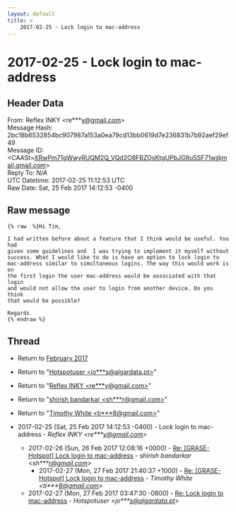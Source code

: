 ```yaml
---
layout: default
title: >
    2017-02-25 - Lock login to mac-address
---
```


# 2017-02-25 - Lock login to mac-address

## Header Data

From: Reflex INKY \<re***y@gmail.com\><br>
Message Hash: 2bc18b6532854bc907987a153a0ea79cd13bb0619d7e236831b7b92aef29ef49<br>
Message ID: \<CAASt=XRwPm71gWwyRUQM2Q_VQd2O8FBZOsKtgUPbJG8uSSF71w@mail.gmail.com\><br>
Reply To: _N/A_<br>
UTC Datetime: 2017-02-25 11:12:53 UTC<br>
Raw Date: Sat, 25 Feb 2017 14:12:53 -0400<br>

## Raw message

```
{% raw  %}Hi Tim,

I had written before about a feature that I think would be useful. You had
given some guidelines and  I was trying to implement it myself without
success. What I would like to do is have an option to lock login to
mac-address similar to simultaneous logins. The way this would work is on
the first login the user mac-address would be associated with that login
and would not allow the user to login from another device. Do you think
that would be possible?

Regards
{% endraw %}
```

## Thread

+ Return to [February 2017](/archive/2017/02)

+ Return to "[Hotspotuser <jo***s<span>@</span>algardata.pt>](/authors/jo___s_at_algardata_pt)"
+ Return to "[Reflex INKY <re***y<span>@</span>gmail.com>](/authors/re___y_at_gmail_com)"
+ Return to "[shirish bandarkar <sh***r<span>@</span>gmail.com>](/authors/sh___r_at_gmail_com)"
+ Return to "[Timothy White <ti***8<span>@</span>gmail.com>](/authors/ti___8_at_gmail_com)"

+ 2017-02-25 (Sat, 25 Feb 2017 14:12:53 -0400) - Lock login to mac-address - _Reflex INKY \<re***y@gmail.com\>_
  + 2017-02-26 (Sun, 26 Feb 2017 12:08:16 +0000) - [Re: [GRASE-Hotspot] Lock login to mac-address](/archive/2017/02/17ad3eda6d59e87696b339e0bcc4ea8235f314f55aca9409fb1aa41265b34943) - _shirish bandarkar \<sh***r@gmail.com\>_
    + 2017-02-27 (Mon, 27 Feb 2017 21:40:37 +1000) - [Re: [GRASE-Hotspot] Lock login to mac-address](/archive/2017/02/087227c73d21e33b59afeed6fdae4604425785cfe332632209fc44753044b93e) - _Timothy White \<ti***8@gmail.com\>_
  + 2017-02-27 (Mon, 27 Feb 2017 03:47:30 -0800) - [Re: Lock login to mac-address](/archive/2017/02/a451f6a6adc672756db16af8ea6070e7368876381fb6df837d58d2be9352deb7) - _Hotspotuser \<jo***s@algardata.pt\>_

